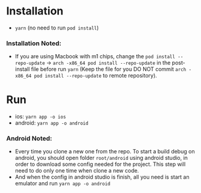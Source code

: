 # Installation

- `yarn` (no need to run `pod install`)

### Installation Noted:

- If you are using Macbook with m1 chips, change the `pod install --repo-update` -> `arch -x86_64 pod install --repo-update` in the post-install file before run `yarn` (Keep the file for you DO NOT commit `arch -x86_64 pod install --repo-update` to remote repository).

# Run

- ios: `yarn app -o ios`
- android: `yarn app -o android`

### Android Noted:

- Every time you clone a new one from the repo. To start a build debug on android, you should open folder `root/android` using android studio, in order to download some config needed for the project. This step will need to do only one time when clone a new code.
- And when the config in android studio is finish, all you need is start an emulator and run `yarn app -o android`

